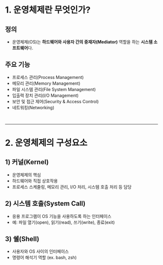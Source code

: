 # 1. 운영체제란 무엇인가?

## 정의

- 운영체제(OS)는 **하드웨어와 사용자 간의 중재자(Mediator)** 역할을 하는 **시스템 소프트웨어**다.

## 주요 기능

- 프로세스 관리(Process Management)
- 메모리 관리(Memory Management)
- 파일 시스템 관리(File System Management)
- 입출력 장치 관리(I/O Management)
- 보안 및 접근 제어(Security & Access Control)
- 네트워킹(Networking)

<br>

---
# 2. 운영체제의 구성요소

## 1) 커널(Kernel)
- 운영체제의 핵심
- 하드웨어와 직접 상호작용
- 프로세스 스케줄링, 메모리 관리, I/O 처리, 시스템 호출 처리 등 담당
## 2) 시스템 호출(System Call)
- 응용 프로그램이 OS 기능을 사용하도록 하는 인터페이스
- 예: 파일 열기(open), 읽기(read), 쓰기(write), 종료(exit)
## 3) 쉘(Shell)
- 사용자와 OS 사이의 인터페이스
- 명령어 해석기 역할 (ex. bash, zsh)
